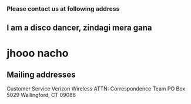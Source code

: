 <!DOCTYPE html>
<html lang="en">

<head>
  <title>Contact Us</title>
  <meta charset="utf-8">
  <meta name="viewport" content="width=device-width, initial-scale=1">
  <link rel="stylesheet" href="http://maxcdn.bootstrapcdn.com/bootstrap/3.3.5/css/bootstrap.min.css">
  <link rel="stylesheet" type="text/css" href="css/customStyles.css">
  <script src="https://ajax.googleapis.com/ajax/libs/jquery/1.11.3/jquery.min.js"></script>
  <script src="http://maxcdn.bootstrapcdn.com/bootstrap/3.3.5/js/bootstrap.min.js"></script>
</head>

<body>

### Please contact us at following address
## I am a disco dancer, zindagi mera gana
# jhooo nacho
## Mailing addresses

Customer Service
Verizon Wireless
ATTN: Correspondence Team
PO Box 5029
Wallingford, CT 09086

</h2>
</body>

</html>

<!--contact details page-->